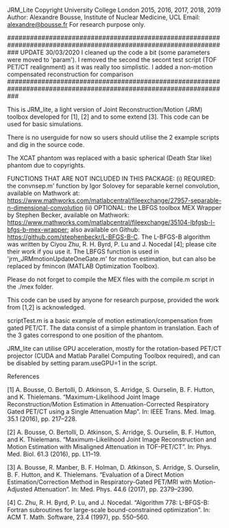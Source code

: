 JRM_Lite 
Copyright University College London 2015, 2016, 2017, 2018, 2019 
Author: Alexandre
Bousse, Institute of Nuclear Medicine, UCL 
Email: alexandre@bousse.fr 
For research purpose only.

###################################################################################################################
UPDATE 30/03/2020
I cleaned up the code a bit (some parameters were moved to 'param'). I removed the second the secont test script (TOF PET/CT realignment) as it was really too simplistic. I added a non-motion compensated reconstruction for comparison
###################################################################################################################

This is JRM_lite, a light version of Joint Reconstruction/Motion (JRM) toolbox developed for [1], [2] 
and to some extend [3]. This code can be used for basic simulations.

There is no userguide for now so users should utilise the 2 example scripts and dig in the source code.

The XCAT phantom was replaced with a basic spherical (Death Star like) phantom due to copyrights.

FUNCTIONS THAT ARE NOT INCLUDED IN THIS PACKAGE:
(i) REQUIRED: the convnsep.m' function by Igor Solovey for separable kernel convolution, available on Mathwork at: https://www.mathworks.com/matlabcentral/fileexchange/27957-separable-n-dimensional-convolution 
(ii) OPTIONAL: the LBFGS toolbox MEX Wrapper by Stephen Becker, available on Mathwork: https://www.mathworks.com/matlabcentral/fileexchange/35104-lbfgsb-l-bfgs-b-mex-wrapper;  also available on Github: https://github.com/stephenbeckr/L-BFGS-B-C. The L-BFGS-B algorithm was written by Ciyou Zhu, R. H. Byrd, P. Lu and J. Nocedal [4]; please cite their work if you use it. The LBFGS function is used in 'jrm_JRMmotionUpdateOneGate.m' for motion estimation, but can also be replaced by fmincon (MATLAB Optimization Toolbox). 

Please do not forget to compile the MEX files with the compile.m script in the ./mex folder.

This code can be used by anyone for research purpose, provided the work from [1,2] is acknowledged.

scriptTest.m is a basic example of motion estimation/compensation from gated PET/CT. The data consist of a simple phantom in translation. Each of the 3 gates correspond to one position of the phantom.  

JRM_lite can utilise GPU acceleration, mostly for the rotation-based PET/CT projector (CUDA and Matlab Parallel Computing Toolbox required), and can be disabled by setting param.useGPU=1 in the script. 



References

[1] A. Bousse, O. Bertolli, D. Atkinson, S. Arridge, S. Ourselin, B. F. Hutton, and K. Thielemans. “Maximum-Likelihood Joint Image Reconstruction/Motion Estimation in Attenuation-Corrected Respiratory Gated PET/CT using a Single Attenuation Map”. In: IEEE Trans. Med. Imag. 35.1 (2016), pp. 217–228.

[2] A. Bousse, O. Bertolli, D. Atkinson, S. Arridge, S. Ourselin, B. F. Hutton, and K. Thielemans. “Maximum-Likelihood Joint Image Reconstruction and Motion Estimation with Misaligned Attenuation in TOF-PET/CT”. 
In: Phys. Med. Biol. 61.3 (2016), pp. L11–19.

[3] A. Bousse, R. Manber, B. F. Holman, D. Atkinson, S. Arridge, S. Ourselin, B. F. Hutton, and K. Thielemans. “Evaluation of a Direct Motion Estimation/Correction Method in Respiratory-Gated PET/MRI with Motion-Adjusted Attenuation”. In: Med. Phys. 44.6 (2017), pp. 2379–2390.

[4] C. Zhu, R. H. Byrd, P. Lu, and J. Nocedal. “Algorithm 778: L-BFGS-B: Fortran subroutines for large-scale bound-constrained optimization”. In: ACM T. Math. Software, 23.4 (1997), pp. 550–560.
